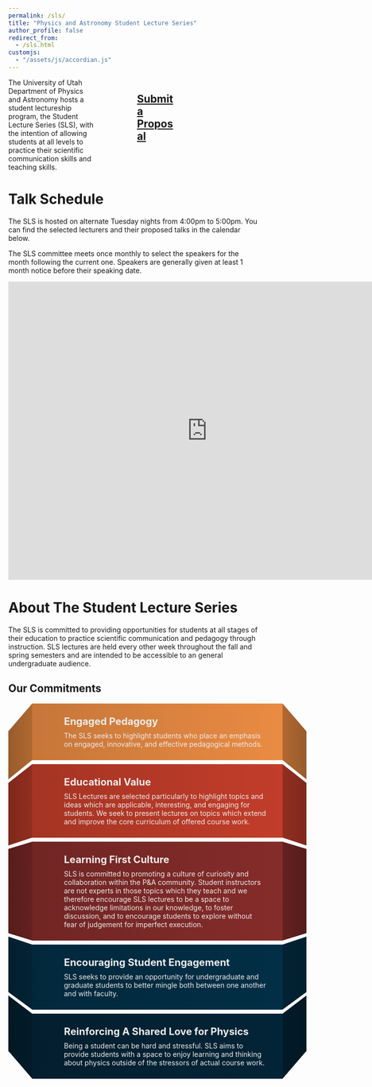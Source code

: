 ```yaml
---
permalink: /sls/
title: "Physics and Astronomy Student Lecture Series"
author_profile: false
redirect_from: 
  - /sls.html
customjs:
  - "/assets/js/accordian.js"
---
```


<style>
@import url('https://pro.fontawesome.com/releases/v6.0.0-beta1/css/all.css');
@import url('https://fonts.googleapis.com/css2?family=Roboto:wght@400;700&display=swap');

ul{
  width: min(100%, 60rem);
  overflow: hidden;
  margin-inline: auto;
  padding-inline: clamp(1rem, 5vw, 4rem);
  list-style: none;
  perspective: 1000px;
  display: grid;
  row-gap: 0.5rem;
}
ul li.card{
  position: relative;
  padding-block: 1.5rem;
  padding-inline: 2rem;
  background-color: var(--bg-color);
  background-image: linear-gradient(to right, rgb(0 0 0 / .15), transparent);
  transform-style: preserve-3d;
  color: var(--color);
  
  display: grid;
  grid-template: 'icon' 'title' 'content';
  row-gap: 0.5rem;
  column-gap: 2rem;
}
ul li.card::before, ul li.card::after {
  --side-rotate: 60deg;
  content: "";
  position: absolute;
  top: 0;
  height: 100%;
  width: 100%;
  transform-origin: calc(50% - (50% * var(--ry))) 50%  ;
  transform: rotateY(calc(var(--side-rotate) * var(--ry)));
  background-color: inherit;
  background-image: linear-gradient(calc(90deg * var(--ry)), rgb(0 0 0 / .25), rgb(0 0 0 / .5));  
}
ul li.card::before {--ry: -1; right: 100% }
ul li.card::after {--ry: 1; left: 100% }

ul li.card .icon {
  grid-area: icon;
  display: grid;
  place-items: center;
}
ul li.card .icon i {
  font-size: 2rem;
}
ul li.card .title{
  grid-area: title;
  font-size: 1.25rem;
  font-weight: 700;
  text-align: center;
}
ul li.card .content{
  grid-area: content;
}

@media (min-width: 30rem){
  ul li.card {
    grid-template: 'icon title' 'icon content';
    text-align: left;
  }
  ul li.card .title { text-align: left }
}
</style>

<div class="row" style="column-count: 2">
<div class="column" style="width:70%">
The University of Utah Department of Physics and Astronomy hosts a student lectureship program, the Student Lecture Series (SLS), 
with the intention of allowing students at all levels to practice their
scientific communication skills and teaching skills.
</div>
  <div class="column" style="width:30%">
    <h2><u>Submit a Proposal</u></h2>
</div>
</div>

# Talk Schedule

The SLS is hosted on alternate Tuesday nights from 4:00pm to 5:00pm. You can find the selected lecturers and their proposed
talks in the calendar below.

The SLS committee meets once monthly to select the speakers for the month following the current one. Speakers are generally given at least 1 month notice before their speaking date.

<iframe src="https://calendar.google.com/calendar/embed?src=c_5bcefeecf034030f62660e05b25be644fdc40f5cd003453944074dc9c8e2f689%40group.calendar.google.com&ctz=America%2FDenver" style="border: 0" width="800" height="600" frameborder="0" scrolling="no"></iframe>


# About The Student Lecture Series

The SLS is committed to providing opportunities for students at all stages of their education to practice scientific communication and pedagogy
through instruction. SLS lectures are held every other week throughout the fall and spring semesters and are intended to be accessible 
to an general undergraduate audience. 

## Our Commitments
<ul>
  <li class="card" style="--color:#ececec; --bg-color:#E98B43">
    <div class="icon"><i class="fa-solid fa-house"></i></div>
    <div class="title">Engaged Pedagogy</div>
    <div class="content">The SLS seeks to highlight students who place an emphasis on engaged, innovative, and effective pedagogical methods.</div>
  </li>
  <li class="card" style="--color:#ececec; --bg-color:#C23D2A">
    <div class="icon"><i class="fa-solid fa-gear"></i></div>
    <div class="title">Educational Value</div>
    <div class="content">SLS Lectures are selected particularly to highlight topics and ideas which are applicable, interesting, and engaging for students. We seek to present
lectures on topics which extend and improve the core curriculum of offered course work.</div>
  </li>
  <li class="card" style="--color:#ececec; --bg-color:#842C2A">
    <div class="icon"><i class="fa-solid fa-magnifying-glass"></i></div>
    <div class="title">Learning First Culture</div>
    <div class="content">SLS is committed to promoting a culture of curiosity and collaboration within the P&A community. Student instructors are not experts in
    those topics which they teach and we therefore encourage SLS lectures to be a space to acknowledge limitations in our knowledge, to foster discussion, and
    to encourage students to explore without fear of judgement for imperfect execution.
</div>
  </li>
  <li class="card" style="--color:#ececec; --bg-color:#022F46">
    <div class="icon"><i class="fa-solid fa-chart-column"></i></div>
    <div class="title">Encouraging Student Engagement</div>
    <div class="content">SLS seeks to provide an opportunity for undergraduate and graduate students to better mingle both between one another and with faculty.</div>
  </li>
  <li class="card" style="--color:#ececec; --bg-color:#032437">
    <div class="icon"><i class="fa-solid fa-circle-star"></i></div>
    <div class="title">Reinforcing A Shared Love for Physics</div>
    <div class="content">Being a student can be hard and stressful. SLS aims to provide students with a space to enjoy learning and thinking about physics outside of the
stressors of actual course work.</div>
  </li>
</ul>
<br>
<br>

